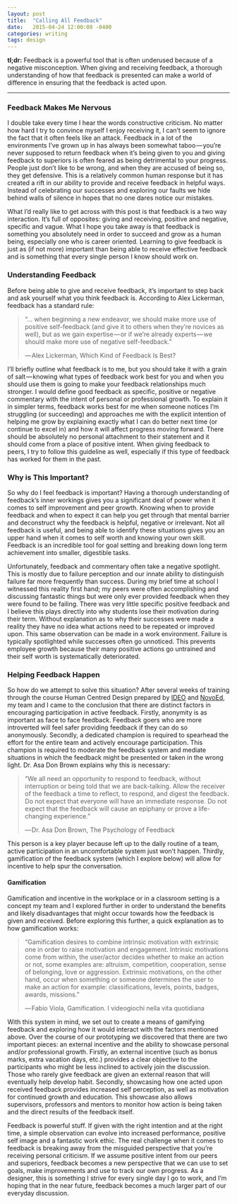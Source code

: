 ```yaml
---
layout: post
title:  "Calling All Feedback"
date:   2015-04-24 12:00:00 -0400
categories: writing
tags: design
---
```

**tl;dr:** Feedback is a powerful tool that is often underused because of a negative misconception. When giving and receiving feedback, a thorough understanding of how that feedback is presented can make a world of difference in ensuring that the feedback is acted upon.

<hr>

### Feedback Makes Me Nervous

I double take every time I hear the words constructive criticism. No matter how hard I try to convince myself I enjoy receiving it, I can’t seem to ignore the fact that it often feels like an attack. Feedback in a lot of the environments I’ve grown up in has always been somewhat taboo — you’re never supposed to return feedback when it’s being given to you and giving feedback to superiors is often feared as being detrimental to your progress. People just don’t like to be wrong, and when they are accused of being so, they get defensive. This is a relatively common human response but it has created a rift in our ability to provide and receive feedback in helpful ways. Instead of celebrating our successes and exploring our faults we hide behind walls of silence in hopes that no one dares notice our mistakes.

What I’d really like to get across with this post is that feedback is a two way interaction. It’s full of opposites: giving and receiving, positive and negative, specific and vague. What I hope you take away is that feedback is something you absolutely need in order to succeed and grow as a human being, especially one who is career oriented. Learning to give feedback is just as (if not more) important than being able to receive effective feedback and is something that every single person I know should work on.

### Understanding Feedback

Before being able to give and receive feedback, it’s important to step back and ask yourself what you think feedback is. According to Alex Lickerman, feedback has a standard rule:

>“… when beginning a new endeavor, we should make more use of positive self-feedback (and give it to others when they’re novices as well), but as we gain expertise — or if we’re already experts — we should make more use of negative self-feedback.”
>
>— Alex Lickerman, Which Kind of Feedback Is Best?

I’ll briefly outline what feedback is to me, but you should take it with a grain of salt — knowing what types of feedback work best for you and when you should use them is going to make your feedback relationships much stronger. I would define good feedback as specific, positive or negative commentary with the intent of personal or professional growth. To explain it in simpler terms, feedback works best for me when someone notices I’m struggling (or succeeding) and approaches me with the explicit intention of helping me grow by explaining exactly what I can do better next time (or continue to excel in) and how it will affect progress moving forward. There should be absolutely no personal attachment to their statement and it should come from a place of positive intent. When giving feedback to peers, I try to follow this guideline as well, especially if this type of feedback has worked for them in the past.

### Why is This Important?

So why do I feel feedback is important? Having a thorough understanding of feedback’s inner workings gives you a significant deal of power when it comes to self improvement and peer growth. Knowing when to provide feedback and when to expect it can help you get through that mental barrier and deconstruct why the feedback is helpful, negative or irrelevant. Not all feedback is useful, and being able to identify these situations gives you an upper hand when it comes to self worth and knowing your own skill. Feedback is an incredible tool for goal setting and breaking down long term achievement into smaller, digestible tasks.

Unfortunately, feedback and commentary often take a negative spotlight. This is mostly due to failure perception and our innate ability to distinguish failure far more frequently than success. During my brief time at school I witnessed this reality first hand; my peers were often accomplishing and discussing fantastic things but were only ever provided feedback when they were found to be failing. There was very little specific positive feedback and I believe this plays directly into why students lose their motivation during their term. Without explanation as to why their successes were made a reality they have no idea what actions need to be repeated or improved upon. This same observation can be made in a work environment. Failure is typically spotlighted while successes often go unnoticed. This prevents employee growth because their many positive actions go untrained and their self worth is systematically deteriorated.

### Helping Feedback Happen

So how do we attempt to solve this situation? After several weeks of training through the course Human Centred Design prepared by [IDEO](//www.ideo.com) and [NovoEd](//novoed.com), my team and I came to the conclusion that there are distinct factors in encouraging participation in active feedback. Firstly, anonymity is as important as face to face feedback. Feedback goers who are more introverted will feel safer providing feedback if they can do so anonymously. Secondly, a dedicated champion is required to spearhead the effort for the entire team and actively encourage participation. This champion is required to moderate the feedback system and mediate situations in which the feedback might be presented or taken in the wrong light. Dr. Asa Don Brown explains why this is necessary:

>“We all need an opportunity to respond to feedback, without interruption or being told that we are back-talking. Allow the receiver of the feedback a time to reflect, to respond, and digest the feedback. Do not expect that everyone will have an immediate response. Do not expect that the feedback will cause an epiphany or prove a life-changing experience.”
>
>— Dr. Asa Don Brown, The Psychology of Feedback

This person is a key player because left up to the daily routine of a team, active participation in an uncomfortable system just won’t happen. Thirdly, gamification of the feedback system (which I explore below) will allow for incentive to help spur the conversation.

#### Gamification

Gamification and incentive in the workplace or in a classroom setting is a concept my team and I explored further in order to understand the benefits and likely disadvantages that might occur towards how the feedback is given and received. Before exploring this further, a quick explanation as to how gamification works:

>“Gamification desires to combine intrinsic motivation with extrinsic one in order to raise motivation and engagement. Intrinsic motivations come from within, the user/actor decides whether to make an action or not, some examples are: altruism, competition, cooperation, sense of belonging, love or aggression. Extrinsic motivations, on the other hand, occur when something or someone determines the user to make an action for example: classifications, levels, points, badges, awards, missions.”
>
>— Fabio Viola, Gamification. I videogiochi nella vita quotidiana

With this system in mind, we set out to create a means of gamifying feedback and exploring how it would interact with the factors mentioned above. Over the course of our prototyping we discovered that there are two important pieces: an external incentive and the ability to showcase personal and/or professional growth. Firstly, an external incentive (such as bonus marks, extra vacation days, etc.) provides a clear objective to the participants who might be less inclined to actively join the discussion. Those who rarely give feedback are given an external reason that will eventually help develop habit. Secondly, showcasing how one acted upon received feedback provides increased self perception, as well as motivation for continued growth and education. This showcase also allows supervisors, professors and mentors to monitor how action is being taken and the direct results of the feedback itself.

Feedback is powerful stuff. If given with the right intention and at the right time, a simple observation can evolve into increased performance, positive self image and a fantastic work ethic. The real challenge when it comes to feedback is breaking away from the misguided perspective that you’re receiving personal criticism. If we assume positive intent from our peers and superiors, feedback becomes a new perspective that we can use to set goals, make improvements and use to track our own progress. As a designer, this is something I strive for every single day I go to work, and I’m hoping that in the near future, feedback becomes a much larger part of our everyday discussion.
